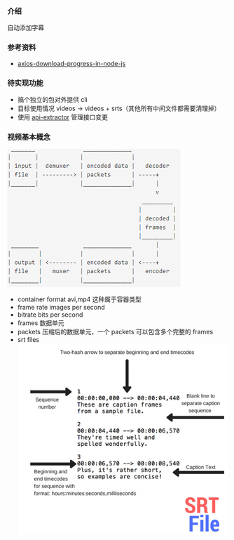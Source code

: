 ### 介绍

自动添加字幕

### 参考资料

- [axios-download-progress-in-node-js](https://futurestud.io/tutorials/axios-download-progress-in-node-js)

### 待实现功能

- 搞个独立的包对外提供 cli
- 目标使用情况 videos -> videos + srts（其他所有中间文件都需要清理掉）
- 使用 [api-extractor](https://api-extractor.com/) 管理接口变更

### 视频基本概念

![](assets/2020-10-20-09-24-00.png)

- container format
  avi,mp4 这种属于容器类型
- frame rate
  images per second
- bitrate
  bits per second
- frames
  数据单元
- packets
  压缩后的数据单元，一个 packets 可以包含多个完整的 frames
- srt files
  ![](assets/2020-10-20-09-24-24.png)
